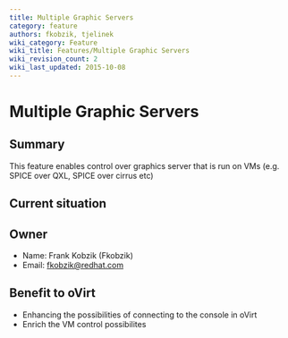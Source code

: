 ```yaml
---
title: Multiple Graphic Servers
category: feature
authors: fkobzik, tjelinek
wiki_category: Feature
wiki_title: Features/Multiple Graphic Servers
wiki_revision_count: 2
wiki_last_updated: 2015-10-08
---
```


# Multiple Graphic Servers

## Summary

This feature enables control over graphics server that is run on VMs (e.g. SPICE over QXL, SPICE over cirrus etc)

## Current situation

## Owner

*   Name: Frank Kobzik (Fkobzik)
*   Email: <fkobzik@redhat.com>

## Benefit to oVirt

*   Enhancing the possibilities of connecting to the console in oVirt
*   Enrich the VM control possibilites


